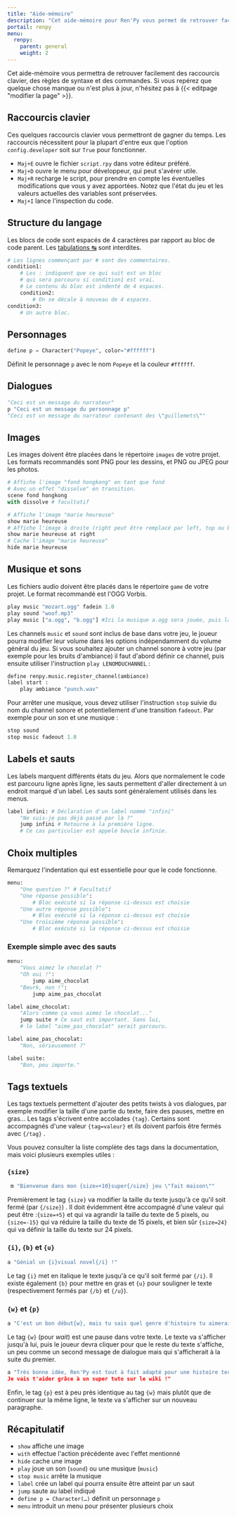 ```yaml
---
title: "Aide-mémoire"
description: "Cet aide-mémoire pour Ren'Py vous permet de retrouver facilement des raccourcis clavier, des règles de syntaxe et des commandes."
portail: renpy
menu:
  renpy:
    parent: general
    weight: 2
---
```


Cet aide-mémoire vous permettra de retrouver facilement des raccourcis clavier, des règles de syntaxe et des commandes. Si vous repérez que quelque chose manque ou n'est plus à jour, n'hésitez pas à {{< editpage "modifier la page" >}}.

## Raccourcis clavier

Ces quelques raccourcis clavier vous permettront de gagner du temps. Les raccourcis nécessitent pour la plupart d'entre eux que l'option `config.developer` soit sur `True` pour fonctionner.

- `Maj+E` ouvre le fichier `script.rpy` dans votre éditeur préféré.
- `Maj+D` ouvre le menu pour développeur, qui peut s'avérer utile.
- `Maj+R` recharge le script, pour prendre en compte les éventuelles modifications que vous y avez apportées. Notez que l'état du jeu et les valeurs actuelles des variables sont préservées.
- `Maj+I` lance l'inspection du code.

## Structure du langage

Les blocs de code sont espacés de 4 caractères par rapport au bloc de code parent. Les [tabulations ↹](http://fr.wikipedia.org/wiki/Touche_tabulation) sont interdites.

```python
# Les lignes commençant par # sont des commentaires.
condition1:
    # Les : indiquent que ce qui suit est un bloc
    # qui sera parcouru si condition1 est vrai.
    # Le contenu du bloc est indenté de 4 espaces.
    condition2:
        # On se décale à nouveau de 4 espaces.
condition3:
    # Un autre bloc.
```

## Personnages

```python
define p = Character("Popeye", color="#ffffff")
```

Définit le personnage `p` avec le nom `Popeye` et la couleur `#ffffff`.

## Dialogues

```python
"Ceci est un message du narrateur"
p "Ceci est un message du personnage p"
"Ceci est un message du narrateur contenant des \"guillemets\""
```

## Images

Les images doivent être placées dans le répertoire `images` de votre projet. Les formats recommandés sont PNG pour les dessins, et PNG ou JPEG pour les photos.

```python
# Affiche l'image "fond hongkong" en tant que fond
# Avec un effet "dissolve" en transition.
scene fond hongkong
with dissolve # facultatif

# Affiche l'image "marie heureuse"
show marie heureuse
# Affiche l'image à droite (right peut être remplacé par left, top ou bottom)
show marie heureuse at right
# Cache l'image "marie heureuse"
hide marie heureuse
```

## Musique et sons

Les fichiers audio doivent être placés dans le répertoire `game` de votre projet. Le format recommandé est l'OGG Vorbis.

```python
play music "mozart.ogg" fadein 1.0
play sound "woof.mp3"
play music ["a.ogg", "b.ogg"] #Ici la musique a.ogg sera jouée, puis la musique b.ogg
```

Les channels `music` et `sound` sont inclus de base dans votre jeu, le joueur pourra modifier leur volume dans les options indépendamment du volume général du jeu. Si vous souhaitez ajouter un channel sonore à votre jeu (par exemple pour les bruits d'ambiance) il faut d'abord définir ce channel, puis ensuite utiliser l'instruction `play LENOMDUCHANNEL` :

```python
define renpy.music.register_channel(ambiance)
label start :
    play ambiance "punch.wav"
```

Pour arrêter une musique, vous devez utiliser l'instruction `stop` suivie du nom du channel sonore et potentiellement d'une transition `fadeout`. Par exemple pour un son et une musique :

```python
stop sound
stop music fadeout 1.0
```

## Labels et sauts

Les labels marquent différents états du jeu. Alors que normalement le code est parcouru ligne après ligne, les sauts permettent d'aller directement à un endroit marqué d'un label. Les sauts sont généralement utilisés dans les menus.

```python
label infini: # Déclaration d'un label nommé "infini"
    "Ne suis-je pas déjà passé par là ?"
    jump infini # Retourne à la première ligne.
    # Ce cas particulier est appelé boucle infinie.
```

## Choix multiples

Remarquez l'indentation qui est essentielle pour que le code fonctionne.

```python
menu:
    "Une question ?" # Facultatif
    "Une réponse possible":
        # Bloc exécuté si la réponse ci-dessus est choisie
    "Une autre réponse possible":
        # Bloc exécuté si la réponse ci-dessus est choisie
    "Une troisième réponse possible":
        # Bloc exécuté si la réponse ci-dessus est choisie
```

### Exemple simple avec des sauts

```python
menu:
    "Vous aimez le chocolat ?"
    "Oh oui !":
        jump aime_chocolat
    "Beurk, non !":
        jump aime_pas_chocolat

label aime_chocolat:
    "Alors comme ça vous aimez le chocolat..."
    jump suite # Ce saut est important. Sans lui,
    # le label "aime_pas_chocolat" serait parcouru.

label aime_pas_chocolat:
    "Non, sérieusement ?"

label suite:
    "Bon, peu importe."
```

## Tags textuels

Les tags textuels permettent d'ajouter des petits twists à vos dialogues, par exemple modifier la taille d'une partie du texte, faire des pauses, mettre en gras... Les tags s'écrivent entre accolades `{tag}`. Certains sont accompagnés d'une valeur `{tag=valeur}` et ils doivent parfois être fermés avec `{/tag}` .

Vous pouvez consulter la liste complète des tags dans la documentation, mais voici plusieurs exemples utiles :

### `{size}`

```python
 m "Bienvenue dans mon {size=+10}super{/size} jeu \"fait maison\""
```

Premièrement le tag `{size}` va modifier la taille du texte jusqu'à ce qu'il soit fermé (par `{/size}`) . Il doit évidemment être accompagné d'une valeur qui peut être :`{size=+5}` et qui va agrandir la taille du texte de 5 pixels, ou `{size=-15}` qui va réduire la taille du texte de 15 pixels, et bien sûr `{size=24}` qui va définir la taille du texte sur 24 pixels.

### `{i}`, `{b}` et `{u}`

```python
a "Génial un {i}visual novel{/i} !"
```

Le tag `{i}` met en italique le texte jusqu'à ce qu'il soit fermé par `{/i}`. Il existe également `{b}` pour mettre en gras et `{u}` pour souligner le texte (respectivement fermés par `{/b}` et `{/u}`).

### `{w}` et `{p}`

```python
a "C'est un bon début{w}, mais tu sais quel genre d'histoire tu aimerais raconter ?"
```

Le tag `{w}` (pour *wait*) est une pause dans votre texte. Le texte va s'afficher jusqu'à lui, puis le joueur devra cliquer pour que le reste du texte s'affiche, un peu comme un second message de dialogue mais qui s'afficherait à la suite du premier.

```python
a "Très bonne idée, Ren'Py est tout à fait adapté pour une histoire terrifiante...{p}
Je vais t'aider grâce à un super tuto sur le wiki !"
```

Enfin, le tag `{p}` est à peu près identique au tag `{w}` mais plutôt que de continuer sur la même ligne, le texte va s'afficher sur un nouveau paragraphe.

## Récapitulatif

- `show` affiche une image
- `with` effectue l'action précédente avec l'effet mentionné
- `hide` cache une image
- `play` joue un son (`sound`) ou une musique (`music`)
- `stop music` arrête la musique
- `label` crée un label qui pourra ensuite être atteint par un saut
- `jump` saute au label indiqué
- `define p = Character(…)` définit un personnage `p`
- `menu` introduit un menu pour présenter plusieurs choix
